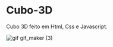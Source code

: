 # Cubo-3D

Cubo 3D feito em Html, Css e Javascript.

![gif gif_maker (3)](https://raw.githubusercontent.com/IcaroDevPython/Cubo-3D/main/screen-20231022-161246_3.gif)
